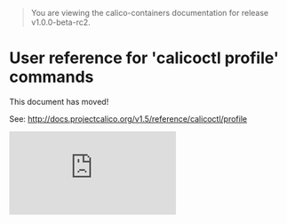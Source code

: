 > You are viewing the calico-containers documentation for release v1.0.0-beta-rc2.

# User reference for 'calicoctl profile' commands
This document has moved!

See: http://docs.projectcalico.org/v1.5/reference/calicoctl/profile

[![Analytics](https://calico-ga-beacon.appspot.com/UA-52125893-3/calico-containers/docs/calicoctl/profile.md?pixel)](https://github.com/igrigorik/ga-beacon)
